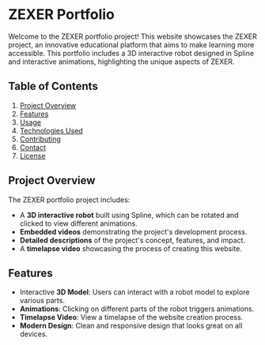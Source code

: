 # ZEXER Portfolio

Welcome to the ZEXER portfolio project! This website showcases the ZEXER project, an innovative educational platform that aims to make learning more accessible. This portfolio includes a 3D interactive robot designed in Spline and interactive animations, highlighting the unique aspects of ZEXER.

## Table of Contents
1. [Project Overview](#project-overview)
2. [Features](#features)
3. [Usage](#usage)
4. [Technologies Used](#technologies-used)
5. [Contributing](#contributing)
6. [Contact](#contact)
7. [License](#license)


## Project Overview

The ZEXER portfolio project includes:
- A **3D interactive robot** built using Spline, which can be rotated and clicked to view different animations.
- **Embedded videos** demonstrating the project's development process.
- **Detailed descriptions** of the project's concept, features, and impact.
- A **timelapse video** showcasing the process of creating this website.

## Features
- Interactive **3D Model**: Users can interact with a robot model to explore various parts.
- **Animations**: Clicking on different parts of the robot triggers animations.
- **Timelapse Video**: View a timelapse of the website creation process.
- **Modern Design**: Clean and responsive design that looks great on all devices.


